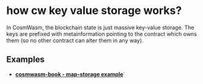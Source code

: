 

# how cw key value storage works?

In CosmWasm, the blockchain state is just massive key-value storage. The keys are prefixed with metainformation pointing to the contract which owns them (so no other contract can alter them in any way).


## Examples 
- **[cosmwasm-book - map-storage example](https://book.cosmwasm.com/cross-contract/map-storage.html)**`
